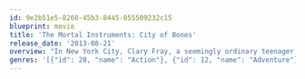 ```yaml
---
id: 9e2b51e5-8260-45b3-8445-055509232c15
blueprint: movie
title: 'The Mortal Instruments: City of Bones'
release_date: '2013-08-21'
overview: "In New York City, Clary Fray, a seemingly ordinary teenager, learns that she is descended from a line of Shadowhunters — half-angel warriors who protect humanity from evil forces. After her mother disappears, Clary joins forces with a group of Shadowhunters and enters Downworld, an alternate realm filled with demons, vampires, and a host of other creatures. Clary and her companions must find and protect an ancient cup that holds the key to her mother's future."
genres: '[{"id": 28, "name": "Action"}, {"id": 12, "name": "Adventure"}, {"id": 18, "name": "Drama"}, {"id": 9648, "name": "Mystery"}, {"id": 10749, "name": "Romance"}, {"id": 14, "name": "Fantasy"}]'
---
```


